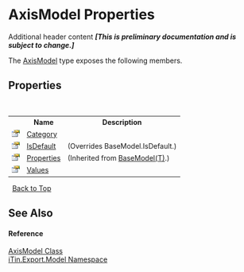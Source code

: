 # AxisModel Properties
Additional header content _**\[This is preliminary documentation and is subject to change.\]**_

The <a href="5c5b7150-a217-cca1-e187-5b2b85cc83fe">AxisModel</a> type exposes the following members.


## Properties
&nbsp;<table><tr><th></th><th>Name</th><th>Description</th></tr><tr><td>![Public property](media/pubproperty.gif "Public property")</td><td><a href="522fc3e1-e8e8-81f5-0a54-2a7591045b82">Category</a></td><td /></tr><tr><td>![Public property](media/pubproperty.gif "Public property")</td><td><a href="8ed84e78-900f-5913-64d7-28df54152b71">IsDefault</a></td><td> (Overrides BaseModel.IsDefault.)</td></tr><tr><td>![Public property](media/pubproperty.gif "Public property")</td><td><a href="7e88785e-5670-4515-defa-d3f60ae16111">Properties</a></td><td> (Inherited from <a href="6632f561-4175-f1f2-939c-ac8b10159529">BaseModel(T)</a>.)</td></tr><tr><td>![Public property](media/pubproperty.gif "Public property")</td><td><a href="22224d17-eed2-953d-a89d-390706ee2824">Values</a></td><td /></tr></table>&nbsp;
<a href="#axismodel-properties">Back to Top</a>

## See Also


#### Reference
<a href="5c5b7150-a217-cca1-e187-5b2b85cc83fe">AxisModel Class</a><br /><a href="ef57ffcc-e95e-b212-5a46-9aa6f5a3511f">iTin.Export.Model Namespace</a><br />